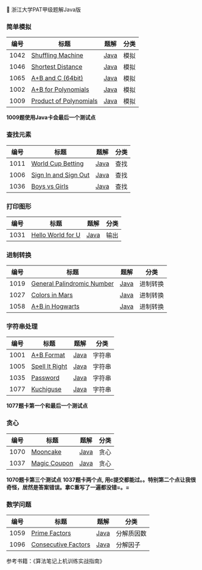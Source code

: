 
:koala: 浙江大学PAT甲级题解Java版






### 简单模拟
 
| 编号 | 标题                                                         |                             题解                             | 分类 |
| ---- | ------------------------------------------------------------ | :----------------------------------------------------------: | ---- |
| 1042 | [Shuffling Machine](https://pintia.cn/problem-sets/994805342720868352/problems/994805442671132672) | [Java](https://github.com/zzzmj/PAT_JAVA/blob/master/src/adv1042/Main.java) | 模拟 |
| 1046 | [Shortest Distance](https://pintia.cn/problem-sets/994805342720868352/problems/994805435700199424) | [Java](https://github.com/zzzmj/PAT_JAVA/blob/master/src/adv1046/Main.java) | 模拟 |
| 1065 | [A+B and C (64bit) ](https://pintia.cn/problem-sets/994805342720868352/problems/994805406352654336) | [Java](https://github.com/zzzmj/PAT_JAVA/blob/master/src/adv1065/Main.java) | 模拟 |
| 1002 | [A+B for Polynomials](https://pintia.cn/problem-sets/994805342720868352/problems/994805526272000000) | [Java](https://github.com/zzzmj/PAT_JAVA/blob/master/src/adv1002/Main.java) | 模拟 |
| 1009 | [Product of Polynomials](https://pintia.cn/problem-sets/994805342720868352/problems/994805509540921344) | [Java](https://github.com/zzzmj/PAT_JAVA/blob/master/src/adv1009/Main.java) | 模拟 |

**1009题使用Java卡会最后一个测试点**

### 查找元素
| 编号 | 标题                                                         |                             题解                             | 分类 |
| ---- | ------------------------------------------------------------ | :----------------------------------------------------------: | ---- |
| 1011 | [World Cup Betting](https://pintia.cn/problem-sets/994805342720868352/problems/994805504927186944) | [Java](https://github.com/zzzmj/PAT_JAVA/blob/master/src/adv1011/Main.java) | 查找 |
| 1006 | [Sign In and Sign Out](https://pintia.cn/problem-sets/994805342720868352/problems/994805516654460928) | [Java](https://github.com/zzzmj/PAT_JAVA/blob/master/src/adv1006/Main.java) | 查找 |
| 1036 | [Boys vs Girls](https://pintia.cn/problem-sets/994805342720868352/problems/994805453203030016) | [Java](https://github.com/zzzmj/PAT_JAVA/blob/master/src/adv1036/Main.java) | 查找 |

### 打印图形

| 编号 | 标题                                                         |                             题解                             | 分类 |
| ---- | ------------------------------------------------------------ | :----------------------------------------------------------: | ---- |
| 1031 | [Hello World for U](https://pintia.cn/problem-sets/994805342720868352/problems/994805462535356416) | [Java](https://github.com/zzzmj/PAT_JAVA/blob/master/src/adv1031/Main.java) | 输出 |

### 进制转换
 
| 编号 | 标题                                                         |                             题解                             | 分类 |
| ---- | ------------------------------------------------------------ | :----------------------------------------------------------: | ---- |
| 1019 | [General Palindromic Number](https://pintia.cn/problem-sets/994805342720868352/problems/994805487143337984) | [Java](https://github.com/zzzmj/PAT_JAVA/blob/master/src/adv1019/Main.java) | 进制转换 |
| 1027 | [Colors in Mars](https://pintia.cn/problem-sets/994805342720868352/problems/994805470349344768) | [Java](https://github.com/zzzmj/PAT_JAVA/blob/master/src/adv1027/Main.java) | 进制转换 |
| 1058 | [A+B in Hogwarts](https://pintia.cn/problem-sets/994805342720868352/problems/994805416519647232) | [Java](https://github.com/zzzmj/PAT_JAVA/blob/master/src/adv1058/Main.java) | 进制转换 |


### 字符串处理

| 编号 | 标题                                                         |                             题解                             | 分类 |
| ---- | ------------------------------------------------------------ | :----------------------------------------------------------: | ---- |
| 1001 | [A+B Format](https://pintia.cn/problem-sets/994805342720868352/problems/994805528788582400) | [Java](https://github.com/zzzmj/PAT_JAVA/blob/master/src/adv1001/Main.java) | 字符串 |
| 1005 | [Spell It Right](https://pintia.cn/problem-sets/994805342720868352/problems/994805519074574336) | [Java](https://github.com/zzzmj/PAT_JAVA/blob/master/src/adv1005/Main.java) | 字符串 |
| 1035 | [Password](https://pintia.cn/problem-sets/994805342720868352/problems/994805454989803520) | [Java](https://github.com/zzzmj/PAT_JAVA/blob/master/src/adv1035/Main.java) | 字符串 |
| 1077 | [Kuchiguse](https://pintia.cn/problem-sets/994805342720868352/problems/994805390896644096) | [Java](https://github.com/zzzmj/PAT_JAVA/blob/master/src/adv1077/Main.java) | 字符串 |

**1077题卡第一个和最后一个测试点**

### 贪心

| 编号 | 标题                                                         |                             题解                             | 分类 |
| ---- | ------------------------------------------------------------ | :----------------------------------------------------------: | ---- |
| 1070 | [Mooncake](https://pintia.cn/problem-sets/994805342720868352/problems/994805399578853376) | [Java](https://github.com/zzzmj/PAT_JAVA/blob/master/src/adv1070/Main.java) | 贪心 |
| 1037 | [Magic Coupon](https://pintia.cn/problem-sets/994805342720868352/problems/994805451374313472) | [Java](https://github.com/zzzmj/PAT_JAVA/blob/master/src/adv1037/Main.java) | 贪心 |

**1070题卡第三个测试点**
**1037题卡两个点, 用c提交都能过。。特别第二个点让我很奇怪，居然是答案错误。拿C重写了一遍都没错=。=**


### 数学问题

| 编号 | 标题                                                         |                             题解                             | 分类 |
| ---- | ------------------------------------------------------------ | :----------------------------------------------------------: | ---- |
| 1059 | [Prime Factors](https://pintia.cn/problem-sets/994805342720868352/problems/994805415005503488) | [Java](https://github.com/zzzmj/PAT_JAVA/blob/master/src/adv1059/Main.java) | 分解质因数 |
| 1096 | [Consecutive Factors](https://pintia.cn/problem-sets/994805342720868352/problems/994805370650738688) | [Java](https://github.com/zzzmj/PAT_JAVA/blob/master/src/adv1096/Main.java) | 分解因子 |


参考书籍：《算法笔记上机训练实战指南》
